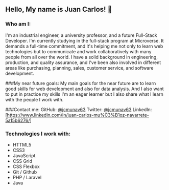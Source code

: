 ## Hello, My name is Juan Carlos! 👋

### Who am I:
I'm an industrial engineer, a university professor, and a future Full-Stack Developer.
I'm currently studying in the full-stack program at Microverse. It demands a full-time commitment, and it's helping me not only to learn web technologies but to communicate and work collaboratively with many people from all over the world.
I have a solid background in engineering, production, and quality assurance, and I've been also involved in different areas like purchasing, planning, sales, customer service, and software development.

###My near future goals:
My main goals for the near future are to learn good skills for web development and also for data analysis.
And I also want to put in practice my skills 
I'm an eager learner but I also share what I learn with the people I work with.

###Contact me:
  GitHub: [@jcmunav63](https://github.com/jcmunav63)
  Twitter: [@jcmunav63](https://twitter.com/jcmunav63)
  LinkedIn: [https://www.linkedin.com/in/juan-carlos-mu%C3%B1oz-navarrete-5a15b6276/]

### Technologies I work with:
  - HTTML5
  - CSS3
  - JavaScript
  - CSS Grid
  - CSS Flexbox
  - Git / Github
  - PHP / Laravel
  - Java

